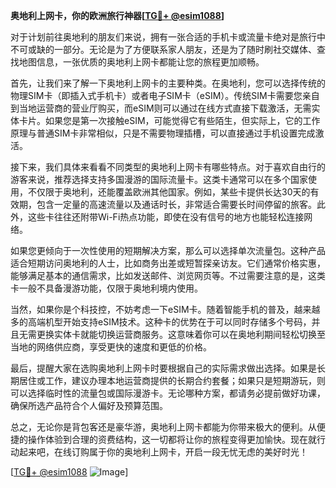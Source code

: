 **奥地利上网卡，你的欧洲旅行神器[[TG💪+ @esim1088](https://t.me/s/esim1088)]**

对于计划前往奥地利的朋友们来说，拥有一张合适的手机卡或流量卡绝对是旅行中不可或缺的一部分。无论是为了方便联系家人朋友，还是为了随时刷社交媒体、查找地图信息，一张优质的奥地利上网卡都能让您的旅程更加顺畅。

首先，让我们来了解一下奥地利上网卡的主要种类。在奥地利，您可以选择传统的物理SIM卡（即插入式手机卡）或者电子SIM卡（eSIM）。传统SIM卡需要您亲自到当地运营商的营业厅购买，而eSIM则可以通过在线方式直接下载激活，无需实体卡片。如果您是第一次接触eSIM，可能觉得它有些陌生，但实际上，它的工作原理与普通SIM卡非常相似，只是不需要物理插槽，可以直接通过手机设置完成激活。

接下来，我们具体来看看不同类型的奥地利上网卡有哪些特点。对于喜欢自由行的游客来说，推荐选择支持多国漫游的国际流量卡。这类卡通常可以在多个国家使用，不仅限于奥地利，还能覆盖欧洲其他国家。例如，某些卡提供长达30天的有效期，包含一定量的高速流量以及通话时长，非常适合需要长时间停留的旅客。此外，这些卡往往还附带Wi-Fi热点功能，即使在没有信号的地方也能轻松连接网络。

如果您更倾向于一次性使用的短期解决方案，那么可以选择单次流量包。这种产品适合短期访问奥地利的人士，比如商务出差或短暂探亲访友。它们通常价格实惠，能够满足基本的通信需求，比如发送邮件、浏览网页等。不过需要注意的是，这类卡一般不具备漫游功能，仅限于奥地利境内使用。

当然，如果你是个科技控，不妨考虑一下eSIM卡。随着智能手机的普及，越来越多的高端机型开始支持eSIM技术。这种卡的优势在于可以同时存储多个号码，并且无需更换实体卡就能切换运营商服务。这意味着你可以在奥地利期间轻松切换至当地的网络供应商，享受更快的速度和更低的价格。

最后，提醒大家在选购奥地利上网卡时要根据自己的实际需求做出选择。如果是长期居住或工作，建议办理本地运营商提供的长期合约套餐；如果只是短期游玩，则可以选择临时性的流量包或国际漫游卡。无论哪种方案，都请务必提前做好功课，确保所选产品符合个人偏好及预算范围。

总之，无论你是背包客还是豪华游，奥地利上网卡都能为你带来极大的便利。从便捷的操作体验到合理的资费结构，这一切都将让你的旅程变得更加愉快。现在就行动起来吧，在线订购属于你的奥地利上网卡，开启一段无忧无虑的美好时光！

[[TG💪+ @esim1088](https://t.me/s/esim1088) ![Image](https://i.postimg.cc/4NQfJmqS/Snipaste-2025-05-13-00-14-12.png)]
